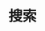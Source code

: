 ---
title: "搜索" # in any language you want
layout: "search" # is necessary
# description: "Description for Search"
summary: "search"
placeholder: "Search"
---